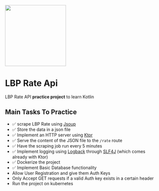 <img src="https://user-images.githubusercontent.com/21179129/164029239-2dec81e1-c6a1-4b4a-b5ae-2cc328e26286.png" width="200"/>

# LBP Rate Api
LBP Rate API **practice project** to learn Kotlin

## Main Tasks To Practice
- ✅ scrape LBP Rate using [Jsoup](https://jsoup.org/)
- ✅ Store the data in a json file
- ✅ Implement an HTTP server using [Ktor](https://ktor.io/docs/welcome.html)
- ✅ Serve the content of the JSON file to the `/rate` route
- ✅ Have the scraping job run every 5 minutes
- ✅ Implement logging using [Logback](https://logback.qos.ch/) through [SLF4J](https://www.slf4j.org/) (which comes already with Ktor)
- ✅ Dockerize the project
- ✅ Implement Basic Database functionality
- Allow User Registration and give them Auth Keys
- Only Accept GET requests if a valid Auth key exists in a certain header
- Run the project on kubernetes 
